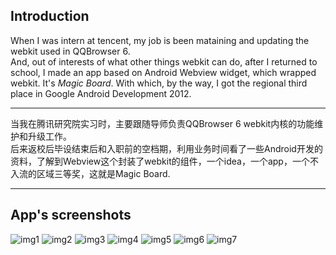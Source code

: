 ## Introduction
When I was intern at tencent, my job is been mataining and updating the webkit used in QQBrowser 6.   
And, out of interests of what other things webkit can do, after I returned to school, I made an app based on Android Webview widget, which wrapped webkit. It's *Magic Board*. With which, by the way, I got the regional third place in Google Android Development 2012.   
___   
当我在腾讯研究院实习时，主要跟随导师负责QQBrowser 6 webkit内核的功能维护和升级工作。   
后来返校后毕设结束后和入职前的空档期，利用业务时间看了一些Android开发的资料，了解到Webview这个封装了webkit的组件，一个idea，一个app，一个不入流的区域三等奖，这就是Magic Board.   
____
## App's screenshots
![img1](http://zuojie.github.io/demo/magic_board_1.jpg)
![img2](http://zuojie.github.io/demo/magic_board_2.jpg)
![img3](http://zuojie.github.io/demo/magic_board_3.jpg)
![img4](http://zuojie.github.io/demo/magic_board_4.jpg)
![img5](http://zuojie.github.io/demo/magic_board_5.jpg)
![img6](http://zuojie.github.io/demo/magic_board_6.jpg)
![img7](http://zuojie.github.io/demo/magic_board_7.jpg)
